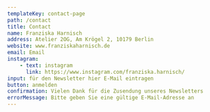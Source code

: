 ```yaml
---
templateKey: contact-page
path: /contact
title: Contact
name: Franziska Harnisch
address: Atelier 2OG, Am Krögel 2, 10179 Berlin
website: www.franziskaharnisch.de
email: Email
instagram: 
    - text: instagram
      link: https://www.instagram.com/franziska.harnisch/
input: für den Newsletter hier E-Mail eintragen
button: anmelden
confirmation: Vielen Dank für die Zusendung unseres Newsletters
errorMessage: Bitte geben Sie eine gültige E-Mail-Adresse an
---
```

